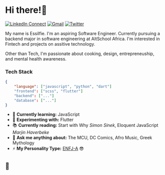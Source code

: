 # Hi there!:wave:

[![LinkedIn Connect](https://img.shields.io/badge/%20-Connect-black?color=222244&labelColor=000000&logo=linkedin&logoColor=f5f7fe)](https://www.linkedin.com/in/essilfiequansah/) [![Gmail](https://img.shields.io/badge/%20-Send%20Mail-black?color=222244&labelColor=000000&logo=gmail&logoColor=f5f7fe)](mailto:bquansah007@gmail.com?) [![Twitter](https://img.shields.io/badge/%20-Follow-black?color=222244&labelColor=000000&logo=Twitter&logoColor=f5f7fe)](https://twitter.com/essilfiequansah)

My name is Essilfie. I'm an aspiring Software Engineer. Currently pursuing a backend major in software engineering at AltSchool Africa. I'm interested in Fintech and projects on assitive technology.

Other than Tech, I'm passionate about cooking, design, entrepreneuship, and mental health awareness.

### Tech Stack

```json
{
    "language": ["javascript", "python", "dart"]
    "frontend": ["scss", "flutter"]
    "backend": ["..."]
    "database": ["..."]
}
```

<!-- - 🔭 **Currently working on:** ... -->

-   🌱 **Currently learning:** JavaScript
-   🧪 **Experimenting with:** Flutter
-   📚 **Currently reading:** Start with Why _Simon Sinek_, Eloquent JavaScript _Marjin Haverbeke_
-   💬 **Ask me anything about:** The MCU, DC Comics, Afro Music, Greek Mythology
-   ⚡ **My Personality Type:** [ENFJ-A](https://www.16personalities.com/enfj-personality) :sunglasses:

<!-- -   👯 **Looking to collaborate on:** Projects focused on Assitive Technologies -->
<!-- -   🤔 **Looking for help with:** Systems Design & Micro-frontend Architecture. -->

<!-- {
    "language": ["javascript", "python", "go"],
    "frontend": ["scss", "Tailwind", "react", "next"]
    "backend": ["go", "node", "flask", "FastAPI", "firebase"],
    "database": ["postgres", "mysql", "mongodb", "redis"]
} -->

## :wave:
